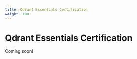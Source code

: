 ```yaml
---
title: Qdrant Essentials Certification
weight: 100
---
```


# Qdrant Essentials Certification

Coming soon!